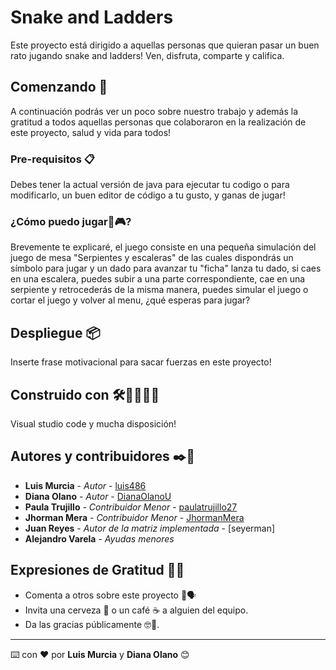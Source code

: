 # Snake and Ladders

Este proyecto está dirigido a aquellas personas que quieran pasar un buen rato jugando snake and ladders! Ven, disfruta, comparte y califica.

## Comenzando 🚀

A continuación podrás ver un poco sobre nuestro trabajo y además la gratitud a todos aquellas personas que colaboraron en la realización de este proyecto, salud y vida para todos!

### Pre-requisitos 📋

Debes tener la actual versión de java para ejecutar tu codigo o para modificarlo, un buen editor de código a tu gusto, y ganas de jugar! 

### ¿Cómo puedo jugar👾🎮?

Brevemente te explicaré, el juego consiste en una pequeña simulación del juego de mesa "Serpientes y escaleras" de las cuales dispondrás un símbolo para jugar y un dado para avanzar tu "ficha" lanza tu dado, si caes en una escalera, puedes subir a una parte correspondiente, cae en una serpiente y retrocederás de la misma manera, puedes simular el juego o cortar el juego y volver al menu, ¿qué esperas para jugar?

## Despliegue 📦

Inserte frase motivacional para sacar fuerzas en este proyecto!

## Construido con 🛠️👨‍💻👩‍💻

Visual studio code y mucha disposición!

## Autores y contribuidores ✒️👥

* **Luis Murcia** - *Autor* - [luis486](https://github.com/luis486)
* **Diana Olano** - *Autor* - [DianaOlanoU](https://github.com/DianaOlanoU)
* **Paula Trujillo** - *Contribuidor Menor* - [paulatrujillo27](https://github.com/paulatrujillo27)
* **Jhorman Mera** - *Contribuidor Menor* - [JhormanMera](https://github.com/JhormanMera)
* **Juan Reyes** - *Autor de la matriz implementada* - [seyerman]
* **Alejandro Varela** - *Ayudas menores*

## Expresiones de Gratitud 🎁🥳

* Comenta a otros sobre este proyecto 📢🗣
* Invita una cerveza 🍺 o un café ☕ a alguien del equipo. 
* Da las gracias públicamente 🤓🤳.



---
⌨️ con ❤️ por **Luis Murcia** y **Diana Olano** 😊
